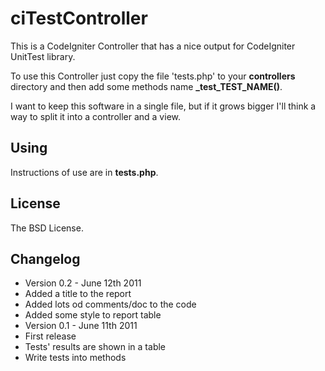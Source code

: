 ciTestController
================

This is a CodeIgniter Controller that has a nice output for CodeIgniter UnitTest library.

To use this Controller just copy the file 'tests.php' to your **controllers** directory and then add some methods name **\_test\_TEST\_NAME()**.

I want to keep this software in a single file, but if it grows bigger I'll think a way to split it into a controller and a view.

Using
-----

Instructions of use are in **tests.php**.

License
-------

The BSD License.

Changelog
---------

 *  Version 0.2 - June 12th 2011
   * Added a title to the report
   * Added lots od comments/doc to the code
   * Added some style to report table
 *  Version 0.1 - June 11th 2011
   *  First release
   * Tests' results are shown in a table
   * Write tests into methods
